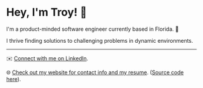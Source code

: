 # Hey, I'm Troy! 👋

I'm a product-minded software engineer currently based in Florida. 🌴

I thrive finding solutions to challenging problems in dynamic environments.

---

✉️ [Connect with me on LinkedIn](https://www.linkedin.com/in/troy-ballinger/).

🌐 [Check out my website for contact info and my resume](https://troyballinger.com). ([Source code here](https://github.com/TroyBallinger/troyballinger.com)).

